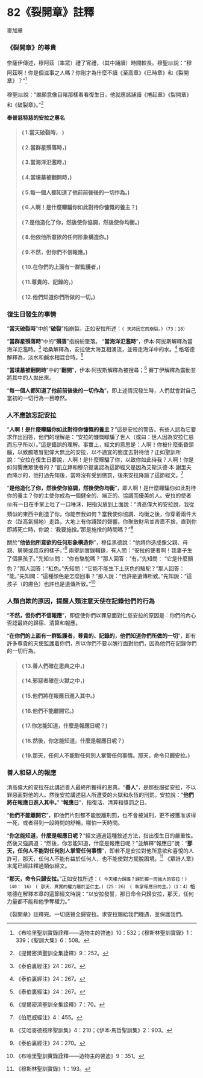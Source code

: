 # 82《裂開章》註釋

麥加章

### 《裂開章》的尊貴

奈薩伊傳述，穆阿茲（率眾）禮了宵禮，（其中誦讀）時間較長。穆聖ﷺ說：“穆阿茲啊！你是個滋事之人嗎？你剛才為什麼不讀《至高章》《巳時章》和《裂開章》？”[^1] 

穆聖ﷺ說：“誰願意像目睹那樣看看復生日，他就應該誦讀《捲起章》《裂開章》和《破裂章》。”[^2] 

[^1]:《布哈里聖訓實錄詮釋——造物主的啓迪》10：532；《穆斯林聖訓實錄》1：339；《聖訓大集》6：508。

[^2]:《提爾密濟聖訓全集詮釋》9：252。

**奉普慈特慈的安拉之尊名**

> #### ( 1.當天破裂時， )
> #### ( 2.當群星殞落時，) 
> #### ( 3.當海洋氾濫時，) 
> #### ( 4.當墳墓被翻開時，)
> #### ( 5.每一個人都知道了他前前後後的一切作為。)
> #### ( 6.人啊！是什麼矇騙你如此對待你慷慨的養主？)
> #### ( 7.是他造化了你，然後使你協調，然後使你均衡。)
> #### ( 8.他依他所意欲的任何形象構造你。) 
> #### ( 9.不然，但你們不信報應。)
> #### ( 10.在你們的上面有一群監護者，) 
> #### ( 11.尊貴的、記錄的，)
> #### ( 12.他們知道你們所做的一切。)

### 復生日發生的事情

“**當天破裂時**”中的“**破裂**”指崩裂。正如安拉所述：`( 天將因它而崩裂。)（73：18）`

“**當群星殞落時**”中的“**殞落**”指紛紛墜落。 “**當海洋氾濫時**”，伊本·阿拔斯解釋為當海洋氾濫時。[^3] 哈桑解釋為，安拉使大海互相湧流，並帶走海洋中的水。[^4] 格塔德解釋為，淡水和鹹水相混合時。[^5] 

“**當墳墓被翻開時**”中的“**翻開**”，伊本·阿拔斯解釋為被搜尋；[^6] 賽丁伊解釋為震動並將其中的人拋出來。

“**每一個人都知道了他前前後後的一切作為**”，即上述情況發生時，人們就會對自己當初的一切行為一目瞭然。

### 人不應該忘記安拉

“**人啊！是什麼矇騙你如此對待你慷慨的養主？**”這是安拉的警告。有些人認為它要求作出回答，他們的理解是：“安拉的慷慨矇騙了世人（或曰：世人因為安拉仁慈而忘乎所以）。”這是錯誤的理解。事實上，經文的意思是：人啊！你被什麼衝昏頭腦，以致膽敢冒犯偉大無比的安拉，以不適宜的態度去對待他？正如聖訓所說：“安拉在復生日要說，人啊！是什麼矇騙了你，以致你如此待我？人啊！你是如何響應眾使者的？”凱立拜和穆尕提裏認為這節經文是因為艾斯沃德·本·謝里夫而降示的，他打過先知後，當時沒有受到懲罰，後來安拉降諭了這節經文。[^7] 

“**是他造化了你，然後使你協調，然後使你均衡**”，即人啊！是什麼矇騙你如此對待你的養主？你的主使你成為一個健全的、端正的、協調而優美的人。安拉的使者ﷺ有一日在手掌上吐了一口唾沫，把指尖放到上面說：“清高偉大的安拉說，我從類似的東西中創造了你，你能奈我如何？當我使你協調、均衡之後，你穿着兩件大衣（趾高氣揚地）走路，大地上有你踐踏的聲響。你聚斂財帛並吝嗇不捨，直到你即將死亡時，你說：‘我要施捨。’那是施捨的時間嗎？”[^8] 

關於“**他依他所意欲的任何形象構造你**”，穆佳黑德說：“他將你造成像父親、母親、舅舅或叔叔的樣子。”[^9] 兩聖訓實錄輯錄，有人問：“安拉的使者啊！我妻子生了個黑孩子。”先知ﷺ問： “你有駱駝嗎？”那人回答：“有。”先知問： “它是什麼顏色？”那人回答：“紅色。”先知問：“它能不能生下土灰色的駱駝？”那人回答： “能。”先知問：“這種顏色是怎麼回事？”那人說：“也許是遺傳所致。”先知說：“這孩子（的膚色）也許也是遺傳所致。”[^10] 

### 人類自欺的原因，提醒人類注意天使在記錄他們的行為

“**不然，但你們不信報應**”，即促使你們以罪惡面對仁慈安拉的原因是：你們的內心否認最終的歸宿、清算和報應。

“**在你們的上面有一群監護者，尊貴的、記錄的，他們知道你們所做的一切**”，即有許多尊貴的天使監護着你們，所以你們不要以醜行面對他們，因為他們在記錄你們的一切行為。

[^3]:《泰伯裏經注》24：267。

[^4]:《泰伯裏經注》24：267。

[^5]:《泰伯裏經注》24：267。

[^6]:《提爾密濟聖訓全集詮釋》7：70。

[^7]:《伯厄威經注》4：455。

[^8]:《艾哈麥德按序聖訓集》4：210；《伊本·馬哲聖訓集》2：903。

[^9]:《泰伯裏經注》24：270。

[^10]:《布哈里聖訓實錄詮釋——造物主的啓迪》9：351。

> #### ( 13.善人們確在恩典之中，) 
> #### ( 14.邪惡者確在火獄之中，)
> #### ( 15.他們將在報應日進入其中。) 
> #### ( 16.他們不能離開它。)
> #### ( 17.你怎能知道，什麼是報應日呢？)
> #### ( 18.然後，你怎能知道，什麼是報應日呢？) 
> #### ( 19.那天，任何人不能對任何別人掌管任何事情。那天，命令只歸安拉。)

### 善人和惡人的報應

清高偉大的安拉在此講述善人最終所獲得的恩典。“**善人**”，是那些服從安拉，不以罪惡面對他的人。然後安拉講述惡人所遭受的火獄和永恆的刑罰。安拉說：“**他們將在報應日進入其中。**” “**報應日**”，指復活、清算和獎罰之日。

“**他們不能離開它**”，即他們片刻都不能脫離刑罰，也不會被減刑，更不被獲准求得一死，或者得到一段時間的舒暢，哪怕一天時間。

“**你怎能知道，什麼是報應日呢？**”經文通過這種敘述方法，指出復生日的嚴重性。然後又強調道：“然後，你怎能知道，什麼是報應日呢？”並解釋“報應日”說：“**那天，任何人不能對任何別人掌管任何事情**”，即若不是安拉對他所意欲和喜悅的人許可，那天，任何人不能有益於任何人，也不能使對方擺脫困境。[^11] 《眾詩人章》末尾已經註釋過類似經文。

“**那天，命令只歸安拉。**”正如安拉所述：`( 今天權力歸誰？歸於獨一而強大的安拉！)（40： 16）` `( 那天，真實的權力屬於至仁主。)（25：26）` `( 執掌報應日的主。)（1：4）`格塔德在解釋本章的這節經文時說：“以安拉發誓，那日命令只歸安拉，那天，任何力量都不能和他爭奪權力。”

《裂開章》註釋完。一切感贊全歸安拉。求安拉賜給我們機遇，並保護我們。

[^11]:《穆斯林聖訓實錄》1：193。